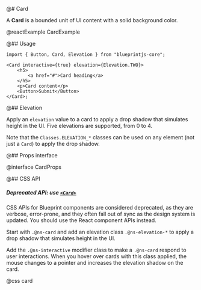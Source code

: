 @# Card

A **Card** is a bounded unit of UI content with a solid background color.

@reactExample CardExample

@## Usage

```tsx
import { Button, Card, Elevation } from "blueprintjs-core";

<Card interactive={true} elevation={Elevation.TWO}>
    <h5>
        <a href="#">Card heading</a>
    </h5>
    <p>Card content</p>
    <Button>Submit</Button>
</Card>;
```

@## Elevation

Apply an `elevation` value to a card to apply a drop shadow that simulates height in the UI.
Five elevations are supported, from 0 to 4.

Note that the `Classes.ELEVATION_*` classes can be used on any element (not just a `Card`) to apply the drop shadow.

@## Props interface

@interface CardProps

@## CSS API

<div class="@ns-callout @ns-intent-warning @ns-icon-warning-sign @ns-callout-has-body-content">
    <h5 class="@ns-heading">

Deprecated API: use [`<Card>`](#core/components/card)

</h5>

CSS APIs for Blueprint components are considered deprecated, as they are verbose, error-prone, and they
often fall out of sync as the design system is updated. You should use the React component APIs instead.

</div>

Start with `.@ns-card` and add an elevation class `.@ns-elevation-*` to apply a drop shadow that simulates height in
the UI.

Add the `.@ns-interactive` modifier class to make a `.@ns-card` respond to user interactions. When you hover over cards
with this class applied, the mouse changes to a pointer and increases the elevation shadow on the card.

@css card
